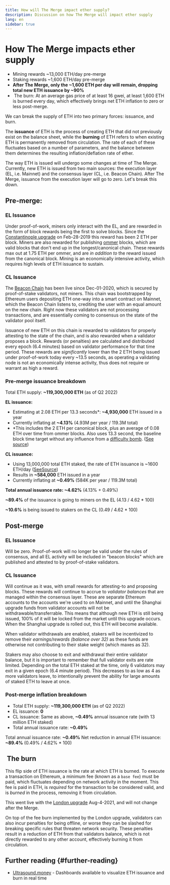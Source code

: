 ```yaml
---
title: How will The Merge impact ether supply?
description: Discussion on how The Merge will impact ether supply
lang: en
sidebar: true
---
```


# How The Merge impacts ether supply

<Card
emoji=":chart_decreasing:">

- Mining rewards ~13,000 ETH/day pre-merge
- Staking rewards ~1,600 ETH/day pre-merge
- **After The Merge, only the ~1,600 ETH per day will remain, dropping total new ETH issuance by ~90%**
- <Emoji text=":fire:" size="1" /> The burn: At an average gas price of at least 16 gwei, at least 1,600 ETH is burned every day, which effectively brings net ETH inflation to zero or less post-merge.

</Card>

We can break the supply of ETH into two primary forces: issuance, and burn.

The **issuance** of ETH is the process of creating ETH that did not previously exist on the balance sheet, while the **burning** of ETH refers to when existing ETH is permanently removed from circulation. The rate of each of these fluctuates based on a number of parameters, and the balance between them determines the resulting inflation/deflation rate of ether.

The way ETH is issued will undergo some changes at time of The Merge. Currently, new ETH is issued from two main sources: the execution layer (EL, i.e. Mainnet) and the consensus layer (CL, i.e. Beacon Chain). After The Merge, issuance from the execution layer will go to zero. Let's break this down.

## Pre-merge:

### EL Issuance

Under proof-of-work, miners only interact with the EL, and are rewarded in the form of block rewards being the first to solve blocks. Since the [Constantinople upgrade](/history/#constantinople) on Feb-28-2019 this reward has been 2 ETH per block. Miners are also rewarded for publishing [ommer](/glossary/#ommer) blocks, which are valid blocks that don't end up in the longest/canonical chain. These rewards max out at 1.75 ETH per ommer, and are _in addition to_ the reward issued from the canonical block. Mining is an economically intensive activity, which requires high levels of ETH issuance to sustain.

### CL Issuance

The [Beacon Chain](/history/#beacon-chain-genesis) has been live since Dec-01-2020, which is secured by proof-of-stake validators, not miners. This chain was bootstrapped by Ethereum users depositing ETH one-way into a smart contract on Mainnet, which the Beacon Chain listens to, crediting the user with an equal amount on the new chain. Right now these validators are not processing transactions, and are essentially coming to consensus on the state of the validator pool itself.

Issuance of new ETH on this chain is rewarded to validators for properly attesting to the state of the chain, and is also rewarded when a validator proposes a block. Rewards (or penalties) are calculated and distributed every epoch (6.4 minutes) based on validator performance for that time period. These rewards are _significantly_ lower than the 2 ETH being issued under proof-of-work today every ~13.5 seconds, as operating a validating node is not an economically intense activity, thus does not require or warrant as high a reward.

### Pre-merge issuance breakdown

Total ETH supply: **~119,300,000 ETH** (as of Q2 2022)

<!-- DELETE ME // 86400 seconds per day, 31536000 sec/year -->

**EL issuance:** <br/>

- Estimating at 2.08 ETH per 13.3 seconds\*: **~4,930,000** ETH issued in a year
- Currently inflating at **~4.13%** (4.93M per year / 119.3M total)
- \*This includes the 2 ETH per canonical block, plus an average of 0.08 ETH over time from ommer blocks. Also uses 13.3 second, the baseline block time target without any influence from a [difficulty bomb](/glossary/#difficulty-bomb). ([See source](https://bitinfocharts.com/ethereum/))

**CL issuance:**

- Using 13,000,000 total ETH staked, the rate of ETH issuance is ~1600 ETH/day ([SeeSource](https://ultrasound.money/))
- Results in **~584,000** ETH issued in a year
- Currently inflating at **~0.49%** (584K per year / 119.3M total)

<InfoBanner>
<strong>Total annual issuance rate: ~4.62%</strong> (4.13% + 0.49%)

**~89.4%** of the issuance is going to miners on the EL (4.13 / 4.62 \* 100)

**~10.6%** is being issued to stakers on the CL (0.49 / 4.62 \* 100)
</InfoBanner>

## Post-merge

### EL Issuance

Will be zero. Proof-of-work will no longer be valid under the rules of consensus, and all EL activity will be included in "beacon blocks" which are published and attested to by proof-of-stake validators.

### CL Issuance

Will continue as it was, with small rewards for attesting-to and proposing blocks. These rewards will continue to accrue to _validator balances_ that are managed within the consensus layer. These are separate Ethereum accounts to the accounts we're used to on Mainnet, and until the Shanghai upgrade funds from validator accounts will not be withdrawable/transferrable. This means that although new ETH is still being issued, 100% of it will be locked from the market until this upgrade occurs. When the Shanghai upgrade is rolled out, this ETH will become available.

When validator withdrawals are enabled, stakers will be incentivized to remove their _earnings/rewards (balance over 32)_ as these funds are otherwise not contributing to their stake weight (which maxes as 32).

Stakers may also choose to exit and withdrawal their entire validator balance, but it is important to remember that full validator exits are rate limited. Depending on the total ETH staked at the time, only 6 validators may exit in a given epoch (6.4 minute period). This decreases to as low as 4 as more validators leave, to intentionally prevent the ability for large amounts of staked ETH to leave at once.

### Post-merge inflation breakdown

- Total ETH supply: **~119,300,000 ETH** (as of Q2 2022)
- EL issuance: **0**
- CL issuance: Same as above, **~0.49%** annual issuance rate (with 13 million ETH staked)
- Total annual issuance rate: **~0.49%**

<InfoBanner>
Total annual issuance rate: <strong>~0.49%</strong>
Net reduction in annual ETH issuance: <strong>~89.4%</strong> (0.49% / 4.62% * 100)
</InfoBanner>

## <Emoji text=":fire:" size="1" /> The burn

This flip side of ETH issuance is the rate at which ETH is burned. To execute a transaction on Ethereum, a minimum fee (known as a `base fee`) must be paid, which fluctuates depending on network activity in the moment. This fee is paid in ETH, is _required_ for the transaction to be considered valid, and is _burned_ in the process, removing it from circulation.

<InfoBanner>
This went live with the <a href="/history/#london">London upgrade</a> Aug-4-2021, and will not change after the Merge.
</InfoBanner>

On top of the fee burn implemented by the London upgrade, validators can also incur penalties for being offline, or worse they can be slashed for breaking specific rules that threaten network security. These penalties result in a reduction of ETH from that validators balance, which is not directly rewarded to any other account, effectively burning it from circulation.

## Further reading {#further-reading}

- [Ultrasound.money](https://ultrasound.money/) - Dashboards available to visualize ETH issuance and burn in real time
